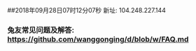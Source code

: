 ##2018年09月28日07时12分07秒 新址: 104.248.227.144
### 兔友常见问题及解答: https://github.com/wanggonging/d/blob/w/FAQ.md
